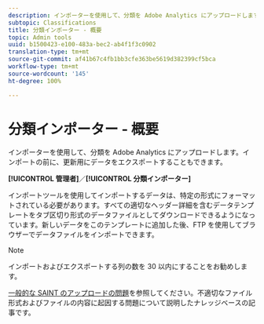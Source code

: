 ```yaml
---
description: インポーターを使用して、分類を Adobe Analytics にアップロードします。インポートの前に、更新用にデータをエクスポートすることもできます。
subtopic: Classifications
title: 分類インポーター - 概要
topic: Admin tools
uuid: b1500423-e100-483a-bec2-ab4f1f3c0902
translation-type: tm+mt
source-git-commit: af41b67c4fb1bb3cfe363be5619d382399cf5bca
workflow-type: tm+mt
source-wordcount: '145'
ht-degree: 100%

---
```



# 分類インポーター - 概要

インポーターを使用して、分類を Adobe Analytics にアップロードします。インポートの前に、更新用にデータをエクスポートすることもできます。

**[!UICONTROL 管理者]**／**[!UICONTROL 分類インポーター]**

インポートツールを使用してインポートするデータは、特定の形式にフォーマットされている必要があります。すべての適切なヘッダー詳細を含むデータテンプレートをタブ区切り形式のデータファイルとしてダウンロードできるようになっています。新しいデータをこのテンプレートに追加した後、FTP を使用してブラウザーでデータファイルをインポートできます。

>[!NOTE]
>
>インポートおよびエクスポートする列の数を 30 以内にすることをお勧めします。

[一般的な SAINT のアップロードの問題](https://helpx.adobe.com/jp/analytics/kb/common-saint-upload-issues.html)を参照してください。不適切なファイル形式およびファイルの内容に起因する問題について説明したナレッジベースの記事です。
